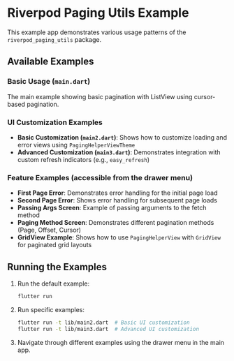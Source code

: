 # Riverpod Paging Utils Example

This example app demonstrates various usage patterns of the `riverpod_paging_utils` package.

## Available Examples

### Basic Usage (`main.dart`)
The main example showing basic pagination with ListView using cursor-based pagination.

### UI Customization Examples
- **Basic Customization (`main2.dart`)**: Shows how to customize loading and error views using `PagingHelperViewTheme`
- **Advanced Customization (`main3.dart`)**: Demonstrates integration with custom refresh indicators (e.g., `easy_refresh`)

### Feature Examples (accessible from the drawer menu)
- **First Page Error**: Demonstrates error handling for the initial page load
- **Second Page Error**: Shows error handling for subsequent page loads
- **Passing Args Screen**: Example of passing arguments to the fetch method
- **Paging Method Screen**: Demonstrates different pagination methods (Page, Offset, Cursor)
- **GridView Example**: Shows how to use `PagingHelperView` with `GridView` for paginated grid layouts

## Running the Examples

1. Run the default example:
   ```bash
   flutter run
   ```

2. Run specific examples:
   ```bash
   flutter run -t lib/main2.dart  # Basic UI customization
   flutter run -t lib/main3.dart  # Advanced UI customization
   ```

3. Navigate through different examples using the drawer menu in the main app.
